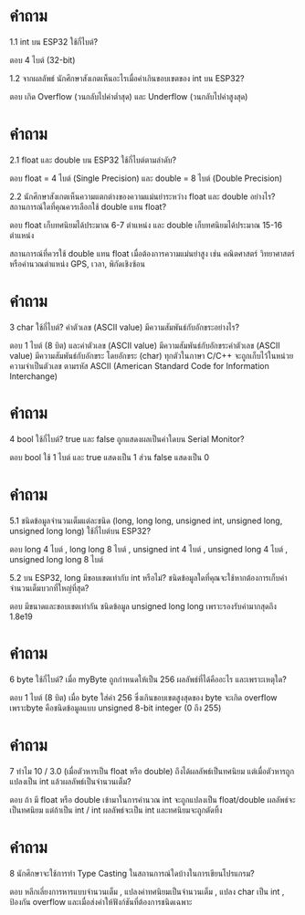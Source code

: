 # คำถาม

1.1 int บน ESP32 ใช้กี่ไบต์?

ตอบ 4 ไบต์ (32-bit)

1.2 จากผลลัพธ์ นักศึกษาสังเกตเห็นอะไรเมื่อค่าเกินขอบเขตของ int บน ESP32?

ตอบ เกิด Overflow (วนกลับไปค่าต่ำสุด)  และ Underflow  (วนกลับไปค่าสูงสุด)


# คำถาม

2.1 float และ double บน ESP32 ใช้กี่ไบต์ตามลำดับ?

ตอบ float = 4 ไบต์ (Single Precision) และ double = 8 ไบต์ (Double Precision)

2.2 นักศึกษาสังเกตเห็นความแตกต่างของความแม่นยำระหว่าง float และ double อย่างไร? สถานการณ์ใดที่คุณควรเลือกใช้ double แทน float?

ตอบ float เก็บทศนิยมได้ประมาณ 6-7 ตำแหน่ง และ double เก็บทศนิยมได้ประมาณ 15-16 ตำแหน่ง

สถานการณ์ที่ควรใช้ double แทน float เมื่อต้องการความแม่นยำสูง เช่น คณิตศาสตร์ วิทยาศาสตร์ หรือคำนวณตำแหน่ง GPS, เวลา, พิกัดเชิงซ้อน


# คำถาม

3 char ใช้กี่ไบต์? ค่าตัวเลข (ASCII value) มีความสัมพันธ์กับอักขระอย่างไร?

ตอบ 1 ไบต์ (8 บิต) และค่าตัวเลข (ASCII value) มีความสัมพันธ์กับอักขระค่าตัวเลข (ASCII value) มีความสัมพันธ์กับอักขระ
โดยอักขระ (char) ทุกตัวในภาษา C/C++ จะถูกเก็บไว้ในหน่วยความจำเป็นตัวเลข ตามรหัส ASCII (American Standard Code for Information Interchange)


# คำถาม

4 bool ใช้กี่ไบต์? true และ false ถูกแสดงผลเป็นค่าใดบน Serial Monitor?

ตอบ  bool ใช้ 1 ไบต์ และ true แสดงเป็น 1 ส่วน false แสดงเป็น 0


# คำถาม

5.1 ชนิดข้อมูลจำนวนเต็มแต่ละชนิด (long, long long, unsigned int, unsigned long, unsigned long long) ใช้กี่ไบต์บน ESP32?

ตอบ  long 4  ไบต์ , long long  8 ไบต์ , unsigned int   4  ไบต์ , unsigned long   4  ไบต์ , unsigned long long  8  ไบต์        

5.2 บน ESP32, long มีขอบเขตเท่ากับ int หรือไม่? ชนิดข้อมูลใดที่คุณจะใช้หากต้องการเก็บค่าจำนวนเต็มบวกที่ใหญ่ที่สุด?

ตอบ มีขนาดและขอบเขตเท่ากัน ชนิดข้อมูล unsigned long long เพราะรองรับค่ามากสุดถึง 1.8e19 

# คำถาม

6 byte ใช้กี่ไบต์? เมื่อ myByte ถูกกำหนดให้เป็น 256 ผลลัพธ์ที่ได้คืออะไร และเพราะเหตุใด?

ตอบ 1 ไบต์ (8 บิต) เมื่อ byte ใส่ค่า 256 ซึ่งเกินขอบเขตสูงสุดของ byte จะเกิด overflow เพราะbyte คือชนิดข้อมูลแบบ unsigned 8-bit integer (0 ถึง 255)
 
# คำถาม

7 ทำไม 10 / 3.0 (เมื่อตัวหารเป็น float หรือ double) ถึงได้ผลลัพธ์เป็นทศนิยม แต่เมื่อตัวหารถูกแปลงเป็น int แล้วผลลัพธ์เป็นจำนวนเต็ม?

ตอบ ถ้า มี float หรือ double เข้ามาในการคำนวณ  int จะถูกแปลงเป็น float/double ผลลัพธ์จะเป็นทศนิยม แต่ถ้าเป็น int / int  ผลลัพธ์จะเป็น int และทศนิยมจะถูกตัดทิ้ง

# คำถาม

8 นักศึกษาจะใช้การทำ Type Casting ในสถานการณ์ใดบ้างในการเขียนโปรแกรม?

ตอบ หลีกเลี่ยงการหารแบบจำนวนเต็ม , แปลงค่าทศนิยมเป็นจำนวนเต็ม , แปลง char เป็น int , ป้องกัน overflow และเมื่อส่งค่าให้ฟังก์ชันที่ต้องการชนิดเฉพาะ

